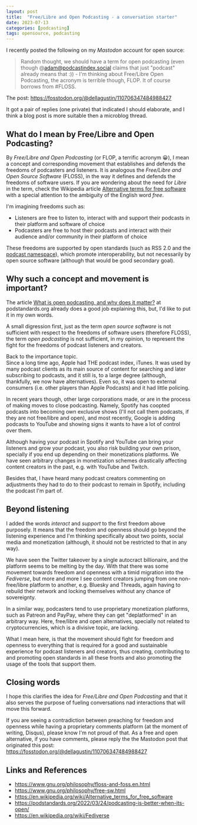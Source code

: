 ```yaml
---
layout: post
title:  "Free/Libre and Open Podcasting - a conversation starter"
date: 2023-07-13
categories: [podcasting]
tags: opensource, podcasting
---
```


I recently posted the following on my _Mastodon_ account for open source:

> Random thought, we should have a term for open podcasting (even though @adam@podcastindex.social claims that just "podcast" already means that :)) - I'm thinking about Free/Libre Open Podcasting, the acronym is terrible though, FLOP. It of course borrows from #FLOSS.

The post: <https://fosstodon.org/@dellagustin/110706347484988427>

It got a pair of replies (one private) that indicated I should elaborate, and I think a blog post is more suitable then a microblog thread.

## What do I mean by Free/Libre and Open Podcasting?

By _Free/Libre and Open Podcasting_ (or FLOP, a terrific acronym 😀), I mean a concept and corresponding movement that establishes and defends the freedoms of podcasters and listeners. It is analogous the _Free/Libre and Open Source Software_ (FLOSS), in the way it defines and defends the freedoms of software users. If you are wondering about the need for _Libre_ in the term, check the Wikipedia article [Alternative terms for free software](https://en.wikipedia.org/wiki/Alternative_terms_for_free_software) with a special attention to the ambiguity of the English word _free_. 

I'm imagining freedoms such as:

- Listeners are free to listen to, interact with and support their podcasts in their platform and software of choice
- Podcasters are free to host their podcasts and interact with their audience and/or community in their platform of choice

These freedoms are supported by open standards (such as RSS 2.0 and the [podcast namespace](https://github.com/Podcastindex-org/podcast-namespace)), which promote interoperability, but not necessarily by open source software (although that would be good secondary goal).

## Why such a concept and movement is important?

The article [What is open podcasting, and why does it matter?](https://podstandards.org/2022/03/24/podcasting-is-better-when-its-open/) at podstandards.org already does a good job explaining this, but, I'd like to put it in my own words.

A small digression first, just as the term _open source software_ is not sufficient with respect to the freedoms of software users (therefore FLOSS), the term _open podcasting_ is not sufficient, in my opinion, to represent the fight for the freedoms of podcast listeners and creators.

Back to the importance topic.  
Since a long time ago, Apple had THE podcast index, iTunes. It was used by many podcast clients as its main source of content for searching and later subscribing to podcasts, and it still is, to a large degree (although, thankfully, we now have alternatives). Even so, it was open to external consumers (i.e. other players than Apple Podcasts) and it had little policing.

In recent years though, other large corporations made, or are in the process of making moves to close podcasting. Namely, Spotify has coopted podcasts into becoming own exclusive shows (I'll not call them podcasts, if they are not free/libre and open), and most recently, Google is adding podcasts to YouTube and showing signs it wants to have a lot of control over them.

Although having your podcast in Spotify and YouTube can bring your listeners and grow your podcast, you also risk building your own prison, specially if you end up depending on their monetizations platforms. We have seen arbitrary changes in monetization schemes drastically affecting content creators in the past, e.g. with YouTube and Twitch.

Besides that, I have heard many podcast creators commenting on adjustments they had to do to their podcast to remain in Spotify, including the podcast I'm part of.

## Beyond listening

I added the words _interact_ and _support_ to the first freedom above purposely. It means that the freedom and openness should go beyond the listening experience and I'm thinking specifically about two points, social media and monetization (although, it should not be restricted to that in any way).

We have seen the Twitter takeover by a single autocract billionaire, and the platform seems to be melting by the day. With that there was some movement towards freedom and openness with a timid migration into the _Fediverse_, but more and more I see content creators jumping from one non-free/libre platform to another, e.g. Bluesky and Threads, again having to rebuild their network and locking themselves without any chance of sovereignty.

In a similar way, podcasters tend to use proprietary monetization platforms, such as Patreon and PayPay, where they can get "deplatformed" in an arbitrary way. Here, free/libre and open alternatives, specially not related to cryptocurrencies, which is a divisive topic, are lacking.

What I mean here, is that the movement should fight for freedom and openness to everything that is required for a good and sustainable experience for podcast listeners and creators, thus creating, contributing to and promoting open standards in all these fronts and also promoting the usage of the tools that support them.

## Closing words

I hope this clarifies the idea for _Free/Libre and Open Podcasting_ and that it also serves the purpose of fueling conversations nad interactions that will move this forward.

If you are seeing a contradiction between preaching for freedom and openness while having a proprietary comments platform (at the moment of writing, Disqus), please know I'm not proud of that. As a free and open alternative, if you have comments, please reply the the Mastodon post that originated this post: <https://fosstodon.org/@dellagustin/110706347484988427>

## Links and References
- <https://www.gnu.org/philosophy/floss-and-foss.en.html>
- <https://www.gnu.org/philosophy/free-sw.html>
- <https://en.wikipedia.org/wiki/Alternative_terms_for_free_software>
- <https://podstandards.org/2022/03/24/podcasting-is-better-when-its-open/>
- <https://en.wikipedia.org/wiki/Fediverse>